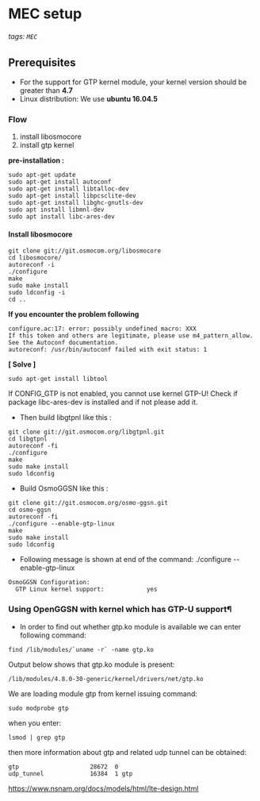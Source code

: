 # MEC setup
###### tags: `MEC`

## Prerequisites

- For the support for GTP kernel module, your kernel version should be greater than **4.7**
- Linux distribution: We use **ubuntu 16.04.5**

### Flow
1. install libosmocore
2. install gtp kernel


**pre-installation :**   

```
sudo apt-get update
sudo apt-get install autoconf
sudo apt-get install libtalloc-dev
sudo apt-get install libpcsclite-dev
sudo apt-get install libghc-gnutls-dev
sudo apt install libmnl-dev
sudo apt install libc-ares-dev
```


#### Install libosmocore

```
git clone git://git.osmocom.org/libosmocore
cd libosmocore/
autoreconf -i
./configure
make
sudo make install
sudo ldconfig -i
cd ..
```




**If you encounter the problem following** 
```
configure.ac:17: error: possibly undefined macro: XXX
If this token and others are legitimate, please use m4_pattern_allow.
See the Autoconf documentation.
autoreconf: /usr/bin/autoconf failed with exit status: 1
```

**[ Solve ]**
```
sudo apt-get install libtool
```




If CONFIG_GTP is not enabled, you cannot use kernel GTP-U!
Check if package libc-ares-dev is installed and if not please add it.








* Then build libgtpnl like this :  

```
git clone git://git.osmocom.org/libgtpnl.git
cd libgtpnl
autoreconf -fi
./configure
make
sudo make install
sudo ldconfig
```


* Build OsmoGGSN like this :

```
git clone git://git.osmocom.org/osmo-ggsn.git
cd osmo-ggsn
autoreconf -fi
./configure --enable-gtp-linux
make
sudo make install
sudo ldconfig
```



* Following message is shown at end of the command: ./configure --enable-gtp-linux

```
OsmoGGSN Configuration:
  GTP Linux kernel support:            yes
```


### Using OpenGGSN with kernel which has GTP-U support¶


* In order to find out whether gtp.ko module is available we can enter following command:

```
find /lib/modules/`uname -r` -name gtp.ko
```

Output below shows that gtp.ko module is present:

```
/lib/modules/4.8.0-30-generic/kernel/drivers/net/gtp.ko
```

We are loading module gtp from kernel issuing command:

```
sudo modprobe gtp
```

when you enter:

```
lsmod | grep gtp
```
then more information about gtp and related udp tunnel can be obtained:

```
gtp                    28672  0
udp_tunnel             16384  1 gtp
```

https://www.nsnam.org/docs/models/html/lte-design.html



